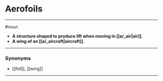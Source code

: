 # Aerofoils
---
#noun
- **A structure shaped to produce lift when moving in [[a/_air|air]].**
- **A wing of an [[a/_aircraft|aircraft]].**
---
### Synonyms
- [[foil]], [[wing]]
---
